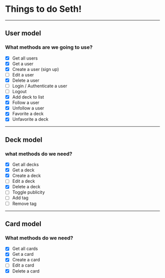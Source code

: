 # Things to do Seth!

---

## User model

### What methods are we going to use?

- [x] Get all users
- [x] Get a user
- [x] Create a user (sign up)
- [ ] Edit a user
- [x] Delete a user
- [ ] Login / Authenticate a user
- [ ] Logout
- [x] Add deck to list
- [x] Follow a user
- [x] Unfollow a user
- [x] Favorite a deck
- [x] Unfavorite a deck

---

## Deck model

### what methods do we need?

- [x] Get all decks
- [x] Get a deck
- [x] Create a deck
- [ ] Edit a deck
- [x] Delete a deck
- [ ] Toggle publicity
- [ ] Add tag
- [ ] Remove tag

---

## Card model

### What methods do we need?

- [x] Get all cards
- [x] Get a card
- [x] Create a card
- [ ] Edit a card
- [x] Delete a card
